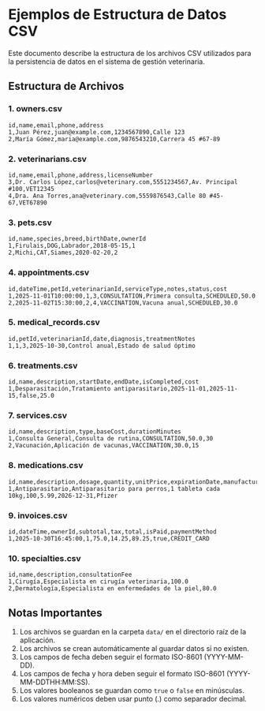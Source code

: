 # Ejemplos de Estructura de Datos CSV

Este documento describe la estructura de los archivos CSV utilizados para la persistencia de datos en el sistema de gestión veterinaria.

## Estructura de Archivos

### 1. owners.csv
```csv
id,name,email,phone,address
1,Juan Pérez,juan@example.com,1234567890,Calle 123
2,María Gómez,maria@example.com,9876543210,Carrera 45 #67-89
```

### 2. veterinarians.csv
```csv
id,name,email,phone,address,licenseNumber
3,Dr. Carlos López,carlos@veterinary.com,5551234567,Av. Principal #100,VET12345
4,Dra. Ana Torres,ana@veterinary.com,5559876543,Calle 80 #45-67,VET67890
```

### 3. pets.csv
```csv
id,name,species,breed,birthDate,ownerId
1,Firulais,DOG,Labrador,2018-05-15,1
2,Michi,CAT,Siames,2020-02-20,2
```

### 4. appointments.csv
```csv
id,dateTime,petId,veterinarianId,serviceType,notes,status,cost
1,2025-11-01T10:00:00,1,3,CONSULTATION,Primera consulta,SCHEDULED,50.0
2,2025-11-02T15:30:00,2,4,VACCINATION,Vacuna anual,SCHEDULED,30.0
```

### 5. medical_records.csv
```csv
id,petId,veterinarianId,date,diagnosis,treatmentNotes
1,1,3,2025-10-30,Control anual,Estado de salud óptimo
```

### 6. treatments.csv
```csv
id,name,description,startDate,endDate,isCompleted,cost
1,Desparasitación,Tratamiento antiparasitario,2025-11-01,2025-11-15,false,25.0
```

### 7. services.csv
```csv
id,name,description,type,baseCost,durationMinutes
1,Consulta General,Consulta de rutina,CONSULTATION,50.0,30
2,Vacunación,Aplicación de vacunas,VACCINATION,30.0,15
```

### 8. medications.csv
```csv
id,name,description,dosage,quantity,unitPrice,expirationDate,manufacturer
1,Antiparasitario,Antiparasitario para perros,1 tableta cada 10kg,100,5.99,2026-12-31,Pfizer
```

### 9. invoices.csv
```csv
id,dateTime,ownerId,subtotal,tax,total,isPaid,paymentMethod
1,2025-10-30T16:45:00,1,75.0,14.25,89.25,true,CREDIT_CARD
```

### 10. specialties.csv
```csv
id,name,description,consultationFee
1,Cirugía,Especialista en cirugía veterinaria,100.0
2,Dermatología,Especialista en enfermedades de la piel,80.0
```

## Notas Importantes

1. Los archivos se guardan en la carpeta `data/` en el directorio raíz de la aplicación.
2. Los archivos se crean automáticamente al guardar datos si no existen.
3. Los campos de fecha deben seguir el formato ISO-8601 (YYYY-MM-DD).
4. Los campos de fecha y hora deben seguir el formato ISO-8601 (YYYY-MM-DDTHH:MM:SS).
5. Los valores booleanos se guardan como `true` o `false` en minúsculas.
6. Los valores numéricos deben usar punto (.) como separador decimal.
